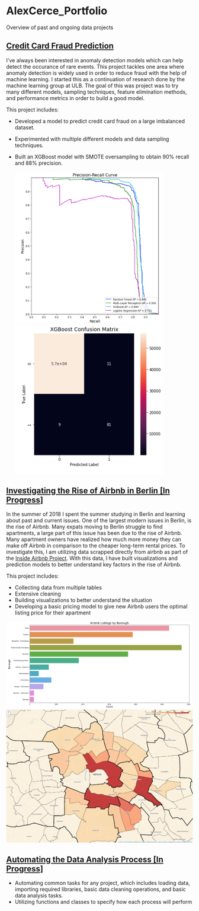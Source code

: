 # AlexCerce_Portfolio
Overview of past and ongoing data projects

## [Credit Card Fraud Prediction](https://github.com/alexcerce/CreditCardFraud)
I've always been interested in anomaly detection models which can help detect the occurance of rare events.
This project tackles one area where anomaly detection is widely used in order to reduce fraud with the help
of machine learning. I started this as a continuation of research done by the machine learning group at ULB.
The goal of this was project was to try many different models, sampling techniques, feature elimination methods,
and performance metrics in order to build a good model.

This project includes:
* Developed a model to predict credit card fraud on a large imbalanced dataset.
* Experimented with multiple different models and data sampling techniques.
* Built an XGBoost model with SMOTE oversampling to obtain 90% recall and 88% precision.
  
  <p float="left">
  <img src="images/PR.PNG" width="400" />
  <img src="images/XGBoost_ConfusionMatrix.PNG" width="400" />
  </p>

## [Investigating the Rise of Airbnb in Berlin \[In Progress\]](https://github.com/alexcerce/Berlin_Airbnb)
  In the summer of 2018 I spent the summer studying in Berlin and learning about past and current issues.
  One of the largest modern issues in Berlin, is the rise of Airbnb. Many expats moving to Berlin struggle
  to find apartments, a large part of this issue has been due to the rise of Airbnb. Many apartment owners have realized
  how much more money they can make off Airbnb in comparison to the cheaper long-term rental prices.
  To investigate this, I am utilizing data scrapped directly from airbnb as part of the [Inside Airbnb Project](http://insideairbnb.com/get-the-data.html).
  With this data, I have built visualizations and prediction models to better understand key factors
  in the rise of Airbnb.
  
  This project includes:
  * Collecting data from multiple tables
  * Extensive cleaning
  * Building visualizations to better understand the situation
  * Developing a basic pricing model to give new Airbnb users the optimal listing price for their apartment
  
  
  <img src="images/Airbnbcountplot.PNG" width="800" />
  <img src="images/AirbnbFolium_Capture1.PNG" width="800" />
  
  ## [Automating the Data Analysis Process \[In Progress\]](https://github.com/alexcerce/Berlin_Airbnb)
  
  * Automating common tasks for any project, which includes loading data, importing required libraries, 
    basic data cleaning operations, and basic data analysis tasks.
  * Utilizing functions and classes to specify how each process will perform
